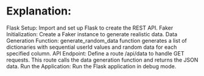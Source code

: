 # Explanation:

Flask Setup: Import and set up Flask to create the REST API.
Faker Initialization: Create a Faker instance to generate realistic data.
Data Generation Function: generate_random_data function generates a list of dictionaries with sequential userId values and random data for each specified column.
API Endpoint: Define a route /api/data to handle GET requests. This route calls the data generation function and returns the JSON data.
Run the Application: Run the Flask application in debug mode.
